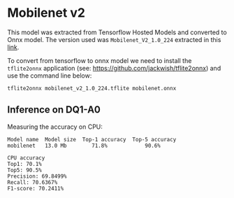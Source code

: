 # Mobilenet v2

This model was extracted from Tensorflow Hosted Models and converted to Onnx
model. The version used was `Mobilenet_V2_1.0_224` extracted in this
[link](https://www.tensorflow.org/lite/guide/hosted_models#floating_point_models).

To convert from tensorflow to onnx model we need to install the `tflite2onnx`
application (see: https://github.com/jackwish/tflite2onnx) and use the command
line below:

```
tflite2onnx mobilenet_v2_1.0_224.tflite mobilenet.onnx
```

## Inference on DQ1-A0

Measuring the accuracy on CPU:

```
Model name	Model size	Top-1 accuracy	Top-5 accuracy
mobilenet	13.0 Mb	       71.8%	        90.6%

CPU accuracy
Top1: 70.1%
Top5: 90.5%
Precision: 69.8499%
Recall: 70.6367%
F1-score: 70.2411%
```
